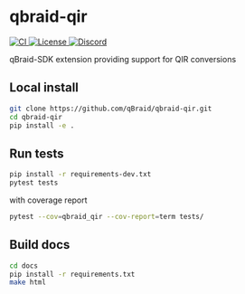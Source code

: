 # qbraid-qir

<p align="left">
  <a href="https://github.com/qBraid/qbraid-qir/actions/workflows/main.yml">
      <img src="https://github.com/qBraid/qbraid-qir/actions/workflows/main.yml/badge.svg" alt="CI">
  </a>
  <a href="https://www.gnu.org/licenses/gpl-3.0.html">
    <img src="https://img.shields.io/github/license/qBraid/qbraid.svg" alt="License"/>
  </a>
  <a href="https://discord.gg/TPBU2sa8Et">
    <img src="https://img.shields.io/discord/771898982564626445.svg?color=pink" alt="Discord"/>
  </a>
</p>

qBraid-SDK extension providing support for QIR conversions

## Local install

```bash
git clone https://github.com/qBraid/qbraid-qir.git
cd qbraid-qir
pip install -e .
```

## Run tests

```bash
pip install -r requirements-dev.txt
pytest tests
```

with coverage report

```bash
pytest --cov=qbraid_qir --cov-report=term tests/
```

## Build docs

```bash
cd docs
pip install -r requirements.txt
make html
```
